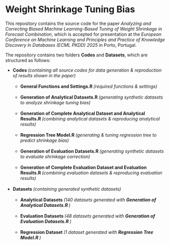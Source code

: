 # Weight Shrinkage Tuning Bias

This repository contains the source code for the paper *Analyzing and Correcting Biased Machine Learning-Based Tuning of Weight Shrinkage in Forecast Combination*, which is accepted for presentation at the *European Conference on Machine Learning and Principles and Practice of Knowledge Discovery in Databases (ECML PKDD) 2025* in Porto, Portugal. 

The repository contains two folders **Codes** and **Datasets**, which are structured as follows: <br>

<ul>
<li> <b> Codes </b> <i> (containing all source codes for data generation & reproduction of results shown in the paper) </i> <br> <br>
    <ul>
    <li> <b> General Functions and Settings.R </b> 
    <i> (required functions & settings) </i>  </li> <br>
    <li> <b> Generation of Analytical Datasets.R </b> 
    <i> (generating synthetic datasets to analyze shrinkage tuning bias) </i> </li> <br>
    <li> <b> Generation of Complete Analytical Dataset and Analytical Results.R </b> 
    <i> (combining analytical datasets & reproducing analytical results) </i> </li> <br>
    <li> <b> Regression Tree Model.R </b> 
    <i> (generating & tuning regression tree to predict shrinkage bias) </i> </li> <br>
    <li> <b> Generation of Evaluation Datasets.R </b> 
    <i> (generating synthetic datasets to evaluate shrinkage correction) </i> </li> <br>
    <li> <b> Generation of Complete Evaluation Dataset and Evaluation Results.R </b> 
    <i> (combining evaluation datasets & reproducing evaluation results) </i> </li>
    </ul> <br>
<li> <b> Datasets </b> <i> (containing generated synthetic datasets) </i> <br> <br>
   <ul>
   <li> <b> Analytical Datasets </b> 
   <i> (140 datasets generated with <b> Generation of Analytical Datasets.R </b>) </i> </li> <br>
   <li> <b> Evaluation Datasets </b>
   <i> (48 datasets generated with <b> Generation of Evaluation Datasets.R </b>) </i> </li> <br>
        <li> <b> Regression Dataset </b> 
   <i> (1 dataset generated with <b> Regression Tree Model.R </b>) </i> </li>
</li>
</ul>
